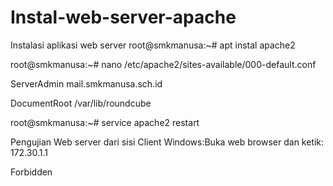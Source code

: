 # Instal-web-server-apache
Instalasi aplikasi web server
root@smkmanusa:~# apt instal apache2

root@smkmanusa:~# nano /etc/apache2/sites-available/000-default.conf

ServerAdmin mail.smkmanusa.sch.id

DocumentRoot /var/lib/roundcube

root@smkmanusa:~# service apache2 restart

Pengujian Web server dari sisi Client Windows:Buka web browser dan ketik: 172.30.1.1

Forbidden
